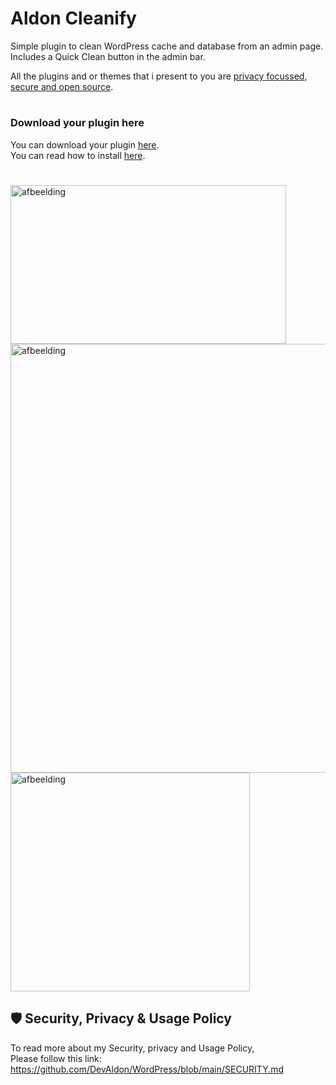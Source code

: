 <h1>Aldon Cleanify</h1>


Simple plugin to clean WordPress cache and database from an admin page. <br>Includes a Quick Clean button in the admin bar.<br>

All the plugins and or themes that i present to you are [privacy focussed, secure and open source](https://github.com/DevAldon/WordPress/blob/main/SECURITY.md).

#
### Download your plugin here
You can download your plugin [here](https://github.com/DevAldon/JOLT-Cleanify/archive/refs/heads/main.zip).<br>
You can read how to install [here](https://github.com/DevAldon/WordPress/wiki/How-to-install-the-plugins).
#

<img width="441" height="254" alt="afbeelding" src="https://github.com/user-attachments/assets/5427855d-ce0e-46bc-b31b-57171e8b4bb0" />
<img width="1071" height="686" alt="afbeelding" src="https://github.com/user-attachments/assets/d376754c-f3fa-497e-bfec-1666e64fc969" />
<img width="383" height="350" alt="afbeelding" src="https://github.com/user-attachments/assets/d69ee6df-6927-41be-b60d-c18dd63264ce" />

## 🛡 Security, Privacy & Usage Policy

To read more about my Security, privacy and Usage Policy,<br>
Please follow this link: https://github.com/DevAldon/WordPress/blob/main/SECURITY.md

